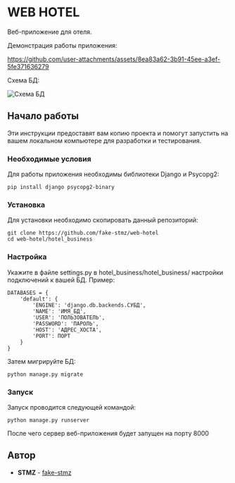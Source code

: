 # WEB HOTEL

Веб-приложение для отеля.

Демонстрация работы приложения:

https://github.com/user-attachments/assets/8ea83a62-3b91-45ee-a3ef-5fe371636279

Схема БД:

<img alt="Схема БД" src="https://github.com/user-attachments/assets/7b67ceb5-b104-47ae-a0e1-99b600696fd7" />

## Начало работы

Эти инструкции предоставят вам копию проекта и помогут запустить на вашем локальном компьютере для разработки и тестирования.

### Необходимые условия

Для работы приложения необходимы библиотеки Django и Psycopg2:

```
pip install django psycopg2-binary
```

### Установка

Для установки необходимо скопировать данный репозиторий:

```
git clone https://github.com/fake-stmz/web-hotel
cd web-hotel/hotel_business
```

### Настройка

Укажите в файле settings.py в hotel_business/hotel_business/ настройки подключений к вашей БД. Пример:

```
DATABASES = {
    'default': {
        'ENGINE': 'django.db.backends.СУБД',
        'NAME': 'ИМЯ_БД',
        'USER': 'ПОЛЬЗОВАТЕЛЬ',
        'PASSWORD': 'ПАРОЛЬ',
        'HOST': 'АДРЕС_ХОСТА',
        'PORT': ПОРТ
    }
}
```

Затем мигрируйте БД:

```
python manage.py migrate
```

### Запуск

Запуск проводится следующей командой:

```
python manage.py runserver
```

После чего сервер веб-приложения будет запущен на порту 8000

## Автор

* **STMZ** - [fake-stmz](https://github.com/fake-stmz)
